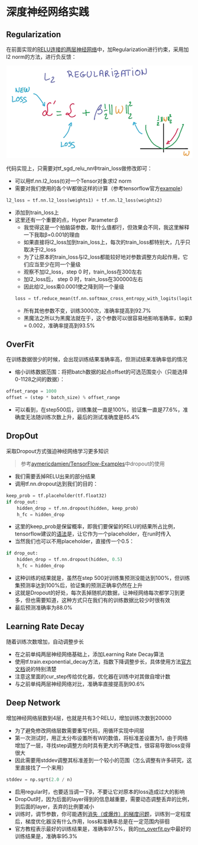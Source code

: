 # 深度神经网络实践
## Regularization
在前面实现的[RELU连接的两层神经网络](../../src/neural/full_connect.py)中，加Regularization进行约束，采用加l2 norm的方法，进行负反馈：

![](../../res/l2_regularization.png)

代码实现上，只需要对tf_sgd_relu_nn中train_loss做修改即可：
- 可以用tf.nn.l2_loss(t)对一个Tensor对象求l2 norm
- 需要对我们使用的各个W都做这样的计算（参考tensorflow官方[example](https://github.com/tensorflow/tensorflow/blob/master/tensorflow/models/image/mnist/convolutional.py)）
```python
l2_loss = tf.nn.l2_loss(weights1) + tf.nn.l2_loss(weights2)
```
- 添加到train_loss上
- 这里还有一个重要的点，Hyper Parameter:β
  - 我觉得这是一个拍脑袋参数，取什么值都行，但效果会不同，我这里解释一下我取β=0.001的理由
  - 如果直接将l2_loss加到train_loss上，每次的train_loss都特别大，几乎只取决于l2_loss
  - 为了让原本的train_loss与l2_loss都能较好地对参数调整方向起作用，它们应当至少在同一个量级
  - 观察不加l2_loss，step 0 时，train_loss在300左右
  - 加l2_loss后， step 0 时，train_loss在300000左右
  - 因此给l2_loss乘0.0001使之降到同一个量级
  ```python
  loss = tf.reduce_mean(tf.nn.softmax_cross_entropy_with_logits(logits, tf_train_labels)) + 0.001 * l2_loss
  ```
  - 所有其他参数不变，训练3000次，准确率提高到92.7%
  - 黑魔法之所以为黑魔法就在于，这个参数可以很容易地影响准确率，如果β = 0.002，准确率提高到93.5%
  
## OverFit
在训练数据很少的时候，会出现训练结果准确率高，但测试结果准确率低的情况
- 缩小训练数据范围：将把batch数据的起点offset的可选范围变小（只能选择0-1128之间的数据）：
```python
offset_range = 1000
offset = (step * batch_size) % offset_range
```
- 可以看到，在step500后，训练集就一直是100%，验证集一直是77.6%，准确度无法随训练次数上升，最后的测试准确度是85.4%

## DropOut
采取Dropout方式强迫神经网络学习更多知识

> 参考[aymericdamien/TensorFlow-Examples](https://github.com/aymericdamien/TensorFlow-Examples/blob/master/examples/3%20-%20Neural%20Networks/alexnet.py)中dropout的使用

- 我们需要丢掉RELU出来的部分结果
- 调用tf.nn.dropout达到我们的目的：
```python
keep_prob = tf.placeholder(tf.float32)
if drop_out:
    hidden_drop = tf.nn.dropout(hidden, keep_prob)
    h_fc = hidden_drop
```
- 这里的keep_prob是保留概率，即我们要保留的RELU的结果所占比例，tensorflow建议的[语法](https://www.tensorflow.org/versions/r0.8/tutorials/mnist/pros/index.html)是，让它作为一个placeholder，在run时传入
- 当然我们也可以不用placeholder，直接传一个0.5：
```python
if drop_out:
    hidden_drop = tf.nn.dropout(hidden, 0.5)
    h_fc = hidden_drop
```
- 这种训练的结果就是，虽然在step 500对训练集预测没能达到100%，但训练集预测率达到100%后，验证集的预测正确率仍然在上升
- 这就是Dropout的好处，每次丢掉随机的数据，让神经网络每次都学习到更多，但也需要知道，这种方式只在我们有的训练数据比较少时很有效
- 最后预测准确率为88.0%
## Learning Rate Decay
随着训练次数增加，自动调整步长
- 在之前单纯两层神经网络基础上，添加Learning Rate Decay算法
- 使用tf.train.exponential_decay方法，指数下降调整步长，具体使用方法[官方文档](https://www.tensorflow.org/versions/r0.8/api_docs/python/train.html#exponential_decay)说的特别清楚
- 注意这里面的cur_step传给优化器，优化器在训练中对其做自增计数
- 与之前单纯两层神经网络对比，准确率直接提高到90.6%

## Deep Network
增加神经网络层数到4层，也就是共有3个RELU，增加训练次数到20000
- 为了避免修改网络层数需要重写代码，用循环实现中间层
- 第一次测试时，用正太分布设置所有W的数值，将标准差设置为1，由于网络增加了一层，寻找step调整方向时具有更大的不确定性，很容易导致loss变得很大
- 因此需要用stddev调整其标准差到一个较小的范围（怎么调整有许多研究，这里直接找了一个来用）
```python
stddev = np.sqrt(2.0 / n)
```
- 启用regular时，也要适当调一下β，不要让它对原本的loss造成过大的影响
- DropOut时，因为后面的layer得到的信息越重要，需要动态调整丢弃的比例，到后面的layer，丢弃的比例要减小
- 训练时，调节参数，你可能遇到[消失（或爆炸）的梯度问题](http://wiki.jikexueyuan.com/project/neural-networks-and-deep-learning-zh-cn/chapter5.html)，训练到一定程度后，梯度优化器没有什么作用，loss和准确率总是在一定范围内徘徊
- 官方教程表示最好的训练结果是，准确率97.5%，我的[nn_overfit.py](../../src/nn_overfit.py)中最好的训练结果是，准确率95.3%

